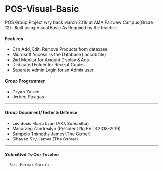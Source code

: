 # POS-Visual-Basic
POS Group Project way back March 2019 at AMA Fairview Campus(Grade 12) : Built using Visual Basic As Required by the teacher


#### Features
* Can Add, Edit, Remove Products from database
* Microsoft Access as the Database (.accdb file)
* 2nd Monitor for Amount Display & Ads
* Dedicated Folder for Receipt Copies
* Separate Admin Login for an Admin user

#### Group Programmer
* Dayao Zalven
* Jerbee Paragas
- - - -

#### Group Document/Tester & Defense
 * Luvidesis Maria Lean (AKA Samantha)
 * Macaraeg Zandrealyn (President Ng FVT3 2018-2019)
 * Sampelo Thimothy James (The Gamer)
 * Sibayan Sky James (The Gamer)
 - - - -

#### Submitted To Our Teacher
```
  Sir. Hermar Garcia
```
